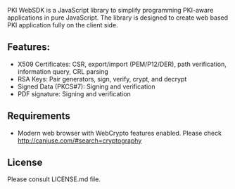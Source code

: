 PKI WebSDK is a JavaScript library to simplify programming PKI-aware applications in pure JavaScript. The library
is designed to create web based PKI application fully on the client side.

## Features:
* X509 Certificates: CSR, export/import (PEM/P12/DER), path verification, information query, CRL parsing
* RSA Keys: Pair generators, sign, verify, crypt, and decrypt
* Signed Data (PKCS#7): Signing and verification
* PDF signature: Signing and verification

## Requirements
* Modern web browser with WebCrypto features enabled. Please check http://caniuse.com/#search=cryptography

## License
Please consult LICENSE.md file.
